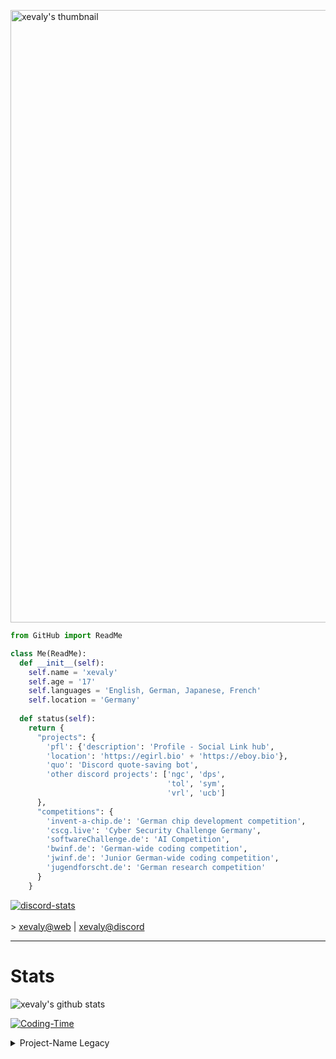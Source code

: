 [<img align="center" alt="xevaly's thumbnail" width="980px" src="https://die.ooo/assets/thumbnail.png" />][website]

```py
from GitHub import ReadMe

class Me(ReadMe):
  def __init__(self):
    self.name = 'xevaly'
    self.age = '17'
    self.languages = 'English, German, Japanese, French'
    self.location = 'Germany'
    
  def status(self):
    return {
      "projects": {
        'pfl': {'description': 'Profile - Social Link hub',
        'location': 'https://egirl.bio' + 'https://eboy.bio'},
        'quo': 'Discord quote-saving bot',
        'other discord projects': ['ngc', 'dps',
                                   'tol', 'sym', 
                                   'vrl', 'ucb']
      },
      "competitions": {
        'invent-a-chip.de': 'German chip development competition',
        'cscg.live': 'Cyber Security Challenge Germany',
        'softwareChallenge.de': 'AI Competition',
        'bwinf.de': 'German-wide coding competition',
        'jwinf.de': 'Junior German-wide coding competition',
        'jugendforscht.de': 'German research competition'
      }
    }
```
<div>
<a href='https://discordapp.com/users/910213408576659517'><img align='center' alt='discord-stats' src='https://lanyard.cnrad.dev/api/910213408576659517?idleMessage=Currently%20not%20doing%20anything&hideBadges=true'></img></a>
<br><br>
> <a href="https://die.ooo";  target="website">xevaly@web<a/> | <a href="https://https://discordapp.com/users/910213408576659517";  target="discord">xevaly@discord<a/>
  </div>
<hr>
  
<h1>Stats</h1>
<img align='center' alt="xevaly's github stats" src="https://github-readme-stats.vercel.app/api?username=xevaly&show_icons=true&theme=omni&hide_border=true" /> 
  
[![Coding-Time](https://wakatime.com/badge/user/05dc7641-7771-479e-a728-3006c2af3458.svg)](https://wakatime.com/@05dc7641-7771-479e-a728-3006c2af3458)
  
<details>
  <summary>Project-Name Legacy</summary>
    <br>
    Format: <strong>Short | Name         |       Description</strong><hr>
    <strong>agh</strong> | Augma Home | VR Application to control smart-home items<hr>
    <strong>aoc</strong> | Advent Of Code | Adventcalender with coding puzzles<hr>
    <strong>ate</strong> | Anti Term | Discord Bot which encrpyts messages<hr>
    <strong>bwi</strong> | Bundeswettbewerb Informatik | Competition folder<hr>
    <strong>die</strong> | die | Website project @ <a href="https://die.ooo">die.ooo</a><hr>
    <strong>dmd</strong> | Discord Mass DM | Selfbot to DM everyone in a server<hr>
    <strong>dna</strong> | Discord NFT Avatars | Bot which gives everyone on discord a unique character<hr>
    <strong>dps</strong> | Discord Picture Scraper | Program to download all pictures in a specific discord channel<hr>
    <strong>ebc</strong> | Embed Creator | Program which converts discord json embeds to python code<hr>
    <strong>emb</strong> | Emoji Bot | Discord bot which returns the raw emoji file<hr>
    <strong>jgf</strong> | Jugendforscht | German research competition<hr>
    <strong>luv</strong> | luv | Personal discord bot<hr>
    <strong>pfl</strong> | Profiles | Social link website @ <a href="https://egirl.bio">egirl.bio</a> & <a href="https://eboy.bio">eboy.bio</a><hr>
    <strong>rem</strong> | Reminder | Personal reminder for school<hr>
    <strong>sem</strong> | Seminar Bot | Bot for client<hr>
    <strong>swc</strong> | Software-Challenge | Competition folder<hr>
    <strong>sym</strong> | sym | Discord Multitool<hr>
    <strong>tac</strong> | Thetan Arena Calculator | Win-rate calculator to profit for T.A. Characters @ <a href="https://tac.die.ooo">tac.die.ooo</a><hr>
    <strong>tog</strong> | Token Generator | Discord token generator<hr>
    <strong>ucb</strong> | uwu Counter Bot | Discord bot to count uwu and owos<hr>
    <strong>vaf</strong> | Valorant AFK | Program to not get flagged as AFK in matches

</details>


[website]: https://die.ooo
